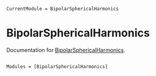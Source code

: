 ```@meta
CurrentModule = BipolarSphericalHarmonics
```

# BipolarSphericalHarmonics

Documentation for [BipolarSphericalHarmonics](https://github.com/jishnub/BipolarSphericalHarmonics.jl).

```@index
```

```@autodocs
Modules = [BipolarSphericalHarmonics]
```
